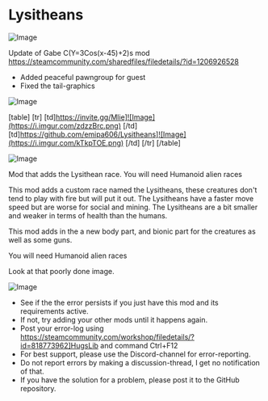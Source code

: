# Lysitheans

![Image](https://i.imgur.com/WAEzk68.png)

Update of Gabe C(Y=3Cos(x-45)+2)s mod
https://steamcommunity.com/sharedfiles/filedetails/?id=1206926528

- Added peaceful pawngroup for guest
- Fixed the tail-graphics

![Image](https://i.imgur.com/7Gzt3Rg.png)


[table]
    [tr]
        [td]https://invite.gg/Mlie]![Image](https://i.imgur.com/zdzzBrc.png)
[/td]
        [td]https://github.com/emipa606/Lysitheans]![Image](https://i.imgur.com/kTkpTOE.png)
[/td]
    [/tr]
[/table]
	
![Image](https://i.imgur.com/NOW7jU1.png)

Mod that adds the Lysithean race.
You will need Humanoid alien races

This mod adds a custom race named the Lysitheans, these creatures don't tend to play with fire but will put it out. The Lysitheans have a faster move speed but are worse for social and mining. The Lysitheans are a bit smaller and weaker in terms of health than the humans. 

This mod adds in the a new body part, and bionic part for the creatures as well as some guns.


You will need Humanoid alien races


Look at that poorly done image.

![Image](https://i.imgur.com/Rs6T6cr.png)



-  See if the the error persists if you just have this mod and its requirements active.
-  If not, try adding your other mods until it happens again.
-  Post your error-log using https://steamcommunity.com/workshop/filedetails/?id=818773962]HugsLib and command Ctrl+F12
-  For best support, please use the Discord-channel for error-reporting.
-  Do not report errors by making a discussion-thread, I get no notification of that.
-  If you have the solution for a problem, please post it to the GitHub repository.




